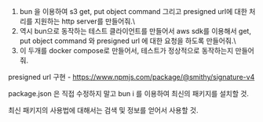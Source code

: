 1. bun 을 이용하여 s3 get, put object command 그리고 presigned url에 대한 처리를 지원하는 http server를 만들어줘.\
2. 역시 bun으로 동작하는 테스트 클라이언트를 만들어서 aws sdk를 이용해서 get, put object command 와 presigned url 에 대한 요청을 하도록 만들어줘.\
3. 이 두개를 docker compose로 만들어서, 테스트가 정상적으로 동작하는지 만들어줘.

presigned url 구현 - https://www.npmjs.com/package/@smithy/signature-v4

package.json 은 직접 수정하지 말고 bun i 를 이용하여 최신의 패키지를 설치할 것.

최신 패키지의 사용법에 대해서는 검색 및 정보를 얻어서 사용할 것.
